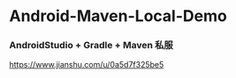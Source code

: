 # Android-Maven-Local-Demo
### AndroidStudio + Gradle + Maven 私服
https://www.jianshu.com/u/0a5d7f325be5
